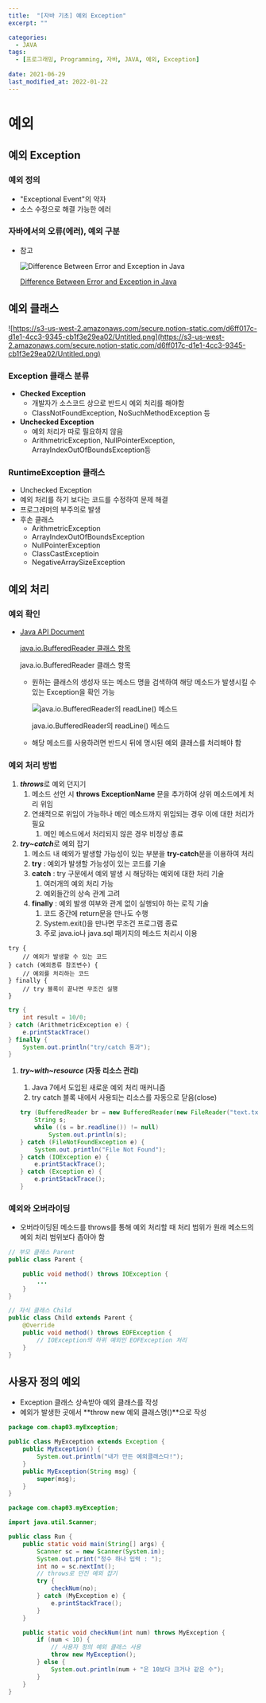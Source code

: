 ```yaml
---
title:  "[자바 기초] 예외 Exception"
excerpt: ""

categories:
  - JAVA
tags:
  - [프로그래밍, Programming, 자바, JAVA, 예외, Exception]
 
date: 2021-06-29
last_modified_at: 2022-01-22
---
```


# 예외

## 예외 Exception

### 예외 정의

- "Exceptional Event"의 약자
- 소스 수정으로 해결 가능한 에러

### 자바에서의 오류(에러), 예외 구분

[ ](https://www.notion.so/b2d092ca5f2841b897dd55ecf3a81dac)

- 참고
    
    ![[Difference Between Error and Exception in Java](https://techdifferences.com/difference-between-error-and-exception.html)](https://s3-us-west-2.amazonaws.com/secure.notion-static.com/57775c05-7669-45b6-b355-70db46b720fe/Untitled.png)
    
    [Difference Between Error and Exception in Java](https://techdifferences.com/difference-between-error-and-exception.html)
    

## 예외 클래스

![https://s3-us-west-2.amazonaws.com/secure.notion-static.com/d6ff017c-d1e1-4cc3-9345-cb1f3e29ea02/Untitled.png](https://s3-us-west-2.amazonaws.com/secure.notion-static.com/d6ff017c-d1e1-4cc3-9345-cb1f3e29ea02/Untitled.png)

### **Exception 클래스** 분류

- **Checked Exception**
    - 개발자가 소스코드 상으로 반드시 예외 처리를 해야함
    - ClassNotFoundException, NoSuchMethodException 등
- **Unchecked Exception**
    - 예외 처리가 따로 필요하지 않음
    - ArithmetricException, NullPointerException, ArrayIndexOutOfBoundsException등

### RuntimeException 클래스

- Unchecked Exception
- 예외 처리를 하기 보다는 코드를 수정하여 문제 해결
- 프로그래머의 부주의로 발생
- 후손 클래스
    - ArithmetricException
    - ArrayIndexOutOfBoundsException
    - NullPointerException
    - ClassCastExceptioin
    - NegativeArraySizeException

## 예외 처리

### 예외 확인

- [Java API Document](https://docs.oracle.com/javase/8/docs/api/)
    
    [java.io.BufferedReader 클래스 항목](https://docs.oracle.com/javase/8/docs/api/java/io/BufferedReader.html)
    
    java.io.BufferedReader 클래스 항목
    
    - 원하는 클래스의 생성자 또는 메소드 명을 검색하여 해당 메소드가 발생시킬 수 있는 Exception을 확인 가능
        
        ![java.io.BufferedReader의 readLine() 메소드](https://s3-us-west-2.amazonaws.com/secure.notion-static.com/eb040bf7-742d-41d4-a80b-dd9083b678a2/Untitled.png)
        
        java.io.BufferedReader의 readLine() 메소드
        
    - 해당 메소드를 사용하려면 반드시 뒤에 명시된 예외 클래스를 처리해야 함

### 예외 처리 방법

1. ***throws***로 예외 던지기
    1. 메소드 선언 시 **throws ExceptionName** 문을 추가하여 상위 메소드에게 처리 위임
    2. 연쇄적으로 위임이 가능하나 메인 메소드까지 위임되는 경우 이에 대한 처리가 필요
        1. 메인 메소드에서 처리되지 않은 경우 비정상 종료  
1. ***try~catch***로 예외 잡기
    1. 메소드 내 예외가 발생할 가능성이 있는 부분을 **try-catch**문을 이용하여 처리
    2. **try** : 예외가 발생할 가능성이 있는 코드를 기술
    3. **catch** : try 구문에서 예외 발생 시 해당하는 예외에 대한 처리 기술
        1. 여러개의 예외 처리 가능
        2. 예외들간의 상속 관계 고려
    4. **finally** : 예외 발생 여부와 관계 없이 실행되야 하는 로직 기술
        1. 코드 중간에 return문을 만나도 수행
        2. System.exit()을 만나면 무조건 프로그램 종료
        3. 주로 java.io나 java.sql 패키지의 메소드 처리시 이용

```
try {
	// 예외가 발생할 수 있는 코드
} catch (예외종류 참조변수) {
	// 예외를 처리하는 코드
} finally {
	// try 블록이 끝나면 무조건 실행
}
```

```java
try {
	int result = 10/0;
} catch (ArithmetricException e) {
	e.printStackTrace()
} finally {
	System.out.println("try/catch 통과");
}
```

1. ***try~with~resource* (자동 리소스 관리)**
    1. Java 7에서 도입된 새로운 예외 처리 매커니즘
    2. try catch 블록 내에서 사용되는 리소스를 자동으로 닫음(close)
    
    ```java
    try (BufferedReader br = new BufferedReader(new FileReader("text.txt"))) {
    	String s;
    	while ((s = br.readline()) != null)
    		System.out.println(s);
    } catch (FileNotFoundException e) {
    	System.out.println("File Not Found");
    } catch (IOException e) {
    	e.printStackTrace();
    } catch (Exception e) {
    	e.printStackTrace();
    }
    ```
    

### 예외와 오버라이딩

- 오버라이딩된 메소드를 throws를 통해 예외 처리할 때 처리 범위가 원래 메소드의 예외 처리 범위보다 좁아야 함

```java
// 부모 클래스 Parent
public class Parent {

	public void method() throws IOException {
		...
	}
}
```

```java
// 자식 클래스 Child
public class Child extends Parent {
	@Override
	public void method() throws EOFException {
		// IOException의 하위 예외인 EOFException 처리
	}
}
```

## 사용자 정의 예외

- Exception 클래스 상속받아 예외 클래스를 작성
- 예외가 발생한 곳에서 **throw new 예외 클래스명()**으로 작성

```java
package com.chap03.myException;

public class MyException extends Exception {
	public MyException() {
		System.out.println("내가 만든 예외클래스다!");
	}
	public MyException(String msg) {
		super(msg);
	}
}
```

```java
package com.chap03.myException;

import java.util.Scanner;

public class Run {
	public static void main(String[] args) {
		Scanner sc = new Scanner(System.in);
		System.out.print("정수 하나 입력 : ");
		int no = sc.nextInt();
		// throws로 던진 예외 잡기
		try {
			checkNum(no);
		} catch (MyException e) {
			e.printStackTrace();
		}
	}

	public static void checkNum(int num) throws MyException {
		if (num < 10) {
			// 사용자 정의 예외 클래스 사용
			throw new MyException();
		} else {
			System.out.println(num + "은 10보다 크거나 같은 수");
		}
	}
}
```
